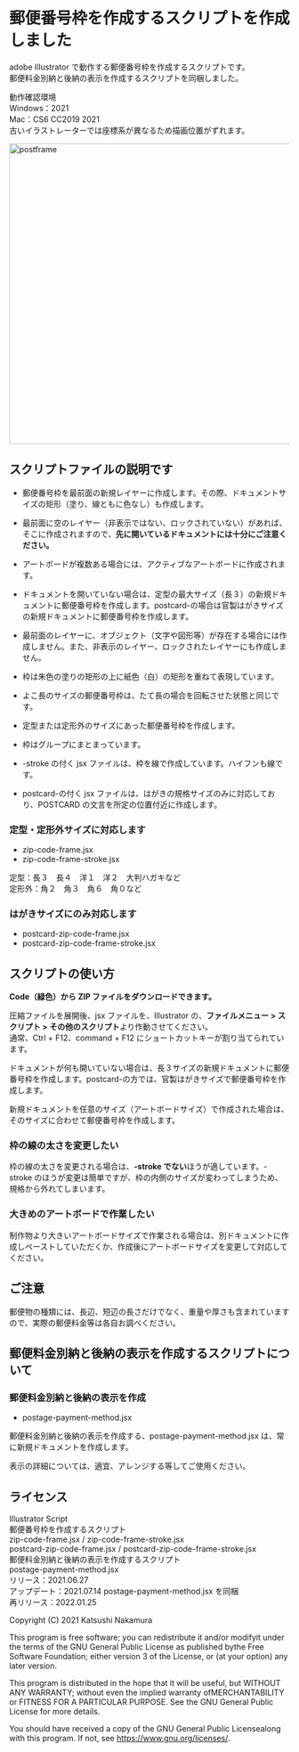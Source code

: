 # 郵便番号枠を作成するスクリプトを作成しました

adobe Illustrator で動作する郵便番号枠を作成するスクリプトです。  
郵便料金別納と後納の表示を作成するスクリプトを同梱しました。

動作確認環境  
Windows：2021  
Mac：CS6 CC2019 2021  
古いイラストレーターでは座標系が異なるため描画位置がずれます。

<img width="540" alt="postframe" src="https://user-images.githubusercontent.com/77219005/174711366-05eb1ac2-291c-466d-9793-add69e728b90.png">

## スクリプトファイルの説明です

- 郵便番号枠を最前面の新規レイヤーに作成します。その際、ドキュメントサイズの矩形（塗り、線ともに色なし）も作成します。

- 最前面に空のレイヤー（非表示ではない、ロックされていない）があれば、そこに作成されますので、**先に開いているドキュメントには十分にご注意ください。**

- アートボードが複数ある場合には、アクティブなアートボードに作成されます。

- ドキュメントを開いていない場合は、定型の最大サイズ（長３）の新規ドキュメントに郵便番号枠を作成します。postcard-の場合は官製はがきサイズの新規ドキュメントに郵便番号枠を作成します。

- 最前面のレイヤーに、オブジェクト（文字や図形等）が存在する場合には作成しません。また、非表示のレイヤー、ロックされたレイヤーにも作成しません。

- 枠は朱色の塗りの矩形の上に紙色（白）の矩形を重ねて表現しています。

- よこ長のサイズの郵便番号枠は、たて長の場合を回転させた状態と同じです。

- 定型または定形外のサイズにあった郵便番号枠を作成します。

- 枠はグループにまとまっています。

- -stroke の付く jsx ファイルは、枠を線で作成しています。ハイフンも線です。

- postcard-の付く jsx ファイルは、はがきの規格サイズのみに対応しており、POSTCARD の文言を所定の位置付近に作成します。

### 定型・定形外サイズに対応します

- zip-code-frame.jsx
- zip-code-frame-stroke.jsx

定型：長３　長４　洋１　洋２　大判ハガキなど  
定形外：角２　角３　角６　角０など

### はがきサイズにのみ対応します

- postcard-zip-code-frame.jsx
- postcard-zip-code-frame-stroke.jsx

## スクリプトの使い方

**Code（緑色）から ZIP ファイルをダウンロードできます。**

圧縮ファイルを展開後、jsx ファイルを、Illustrator の、**ファイルメニュー > スクリプト > その他のスクリプト**より作動させてください。  
通常、Ctrl + F12、command + F12 にショートカットキーが割り当てられています。

ドキュメントが何も開いていない場合は、長３サイズの新規ドキュメントに郵便番号枠を作成します。postcard-の方では、官製はがきサイズで郵便番号枠を作成します。

新規ドキュメントを任意のサイズ（アートボードサイズ）で作成された場合は、そのサイズに合わせて郵便番号枠を作成します。

### 枠の線の太さを変更したい

枠の線の太さを変更される場合は、**-stroke でない**ほうが適しています。-stroke のほうが変更は簡単ですが、枠の内側のサイズが変わってしまうため、規格から外れてしまいます。

### 大きめのアートボードで作業したい

制作物より大きいアートボードサイズで作業される場合は、別ドキュメントに作成しペーストしていただくか、作成後にアートボードサイズを変更して対応してください。

## ご注意

郵便物の種類には、長辺、短辺の長さだけでなく、重量や厚さも含まれていますので、実際の郵便料金等は各自お調べください。

## 郵便料金別納と後納の表示を作成するスクリプトについて

### 郵便料金別納と後納の表示を作成

- postage-payment-method.jsx

郵便料金別納と後納の表示を作成する、postage-payment-method.jsx は、常に新規ドキュメントを作成します。

表示の詳細については、適宜、アレンジする等してご使用ください。

## ライセンス

Illustrator Script  
郵便番号枠を作成するスクリプト  
zip-code-frame.jsx / zip-code-frame-stroke.jsx  
postcard-zip-code-frame.jsx / postcard-zip-code-frame-stroke.jsx  
郵便料金別納と後納の表示を作成するスクリプト  
postage-payment-method.jsx  
リリース：2021.06.27  
アップデート：2021.07.14 postage-payment-method.jsx を同梱  
再リリース：2022.01.25

Copyright (C) 2021 Katsushi Nakamura

This program is free software; you can redistribute it and/or modifyit under the terms of the GNU General Public License as published bythe Free Software Foundation; either version 3 of the License, or (at your option) any later version.

This program is distributed in the hope that it will be useful, but WITHOUT ANY WARRANTY; without even the implied warranty ofMERCHANTABILITY or FITNESS FOR A PARTICULAR PURPOSE. See the GNU General Public License for more details.

You should have received a copy of the GNU General Public Licensealong with this program. If not, see <https://www.gnu.org/licenses/>.
